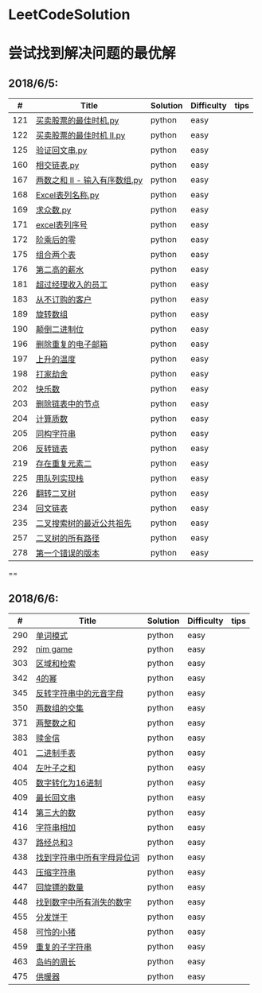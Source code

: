 # LeetCodeSolution
尝试找到解决问题的最优解
==
## 2018/6/5:<br> 
| #    | Title                                    | Solution | Difficulty | tips |
| ---- | ---------------------------------------- | -------- | ---------- | ---- |
| 121  | [买卖股票的最佳时机.py](https://github.com/pythonnewbird/LeetCodeSolution/blob/master/6.5/121.%20%E4%B9%B0%E5%8D%96%E8%82%A1%E7%A5%A8%E7%9A%84%E6%9C%80%E4%BD%B3%E6%97%B6%E6%9C%BA.py) | python   | easy       |      |
| 122  | [买卖股票的最佳时机 II.py](https://github.com/pythonnewbird/LeetCodeSolution/blob/master/6.5/122.%20%E4%B9%B0%E5%8D%96%E8%82%A1%E7%A5%A8%E7%9A%84%E6%9C%80%E4%BD%B3%E6%97%B6%E6%9C%BA%20II.py) | python   | easy       |      |
| 125  | [验证回文串.py](https://github.com/pythonnewbird/LeetCodeSolution/blob/master/6.5/125.%E9%AA%8C%E8%AF%81%E5%9B%9E%E6%96%87%E4%B8%B2.py) | python   | easy       |      |
| 160  | [相交链表.py](https://github.com/pythonnewbird/LeetCodeSolution/blob/master/6.5/160.%E7%9B%B8%E4%BA%A4%E9%93%BE%E8%A1%A8.py) | python   | easy       |      |
| 167  | [两数之和  II - 输入有序数组.py](https://github.com/pythonnewbird/LeetCodeSolution/blob/master/6.5/167.%20%E4%B8%A4%E6%95%B0%E4%B9%8B%E5%92%8C%20II%20-%20%E8%BE%93%E5%85%A5%E6%9C%89%E5%BA%8F%E6%95%B0%E7%BB%84.py) | python   | easy       |      |
| 168  | [Excel表列名称.py](https://github.com/pythonnewbird/LeetCodeSolution/blob/master/6.5/168.Excel%E8%A1%A8%E5%88%97%E5%90%8D%E7%A7%B0.py) | python   | easy       |      |
| 169  | [求众数.py](https://github.com/pythonnewbird/LeetCodeSolution/blob/master/6.5/169.%E6%B1%82%E4%BC%97%E6%95%B0.py) | python   | easy       |      |
| 171  | [excel表列序号](https://github.com/pythonnewbird/LeetCodeSolution/blob/master/6.5/171.excel%E8%A1%A8%E5%88%97%E5%BA%8F%E5%8F%B7.py) | python   | easy       |      |
| 172  | [阶乘后的零](https://github.com/pythonnewbird/LeetCodeSolution/blob/master/6.5/172.%E9%98%B6%E4%B9%98%E5%90%8E%E7%9A%84%E9%9B%B6.py) | python   | easy       |      |
| 175  | [组合两个表](https://github.com/pythonnewbird/LeetCodeSolution/blob/master/6.5/175.%E7%BB%84%E5%90%88%E4%B8%A4%E4%B8%AA%E8%A1%A8.py) | python   | easy       |      |
| 176  | [第二高的薪水](https://github.com/pythonnewbird/LeetCodeSolution/blob/master/6.5/176%E7%AC%AC%E4%BA%8C%E9%AB%98%E7%9A%84%E8%96%AA%E6%B0%B4.py) | python   | easy       |      |
| 181  | [超过经理收入的员工](https://github.com/pythonnewbird/LeetCodeSolution/blob/master/6.5/181%E8%B6%85%E8%BF%87%E7%BB%8F%E7%90%86%E6%94%B6%E5%85%A5%E7%9A%84%E5%91%98%E5%B7%A5.py) | python   | easy       |      |
| 183  | [从不订购的客户](https://github.com/pythonnewbird/LeetCodeSolution/blob/master/6.5/183.%E4%BB%8E%E4%B8%8D%E8%AE%A2%E8%B4%AD%E7%9A%84%E5%AE%A2%E6%88%B7.py) | python   | easy       |      |
| 189  | [旋转数组](https://github.com/pythonnewbird/LeetCodeSolution/blob/master/6.5/189.%E6%97%8B%E8%BD%AC%E6%95%B0%E7%BB%84.py) | python   | easy       |      |
| 190  | [颠倒二进制位](https://github.com/pythonnewbird/LeetCodeSolution/blob/master/6.5/190.%E9%A2%A0%E5%80%92%E4%BA%8C%E8%BF%9B%E5%88%B6%E4%BD%8D.py) | python   | easy       |      |
| 196  | [删除重复的电子邮箱](https://github.com/pythonnewbird/LeetCodeSolution/blob/master/6.5/196.%E5%88%A0%E9%99%A4%E9%87%8D%E5%A4%8D%E7%9A%84%E7%94%B5%E5%AD%90%E9%82%AE%E7%AE%B1.py) | python   | easy       |      |
| 197  | [上升的温度](https://github.com/pythonnewbird/LeetCodeSolution/blob/master/6.5/197.%E4%B8%8A%E5%8D%87%E7%9A%84%E6%B8%A9%E5%BA%A6.py) | python   | easy       |      |
| 198  | [打家劫舍](https://github.com/pythonnewbird/LeetCodeSolution/blob/master/6.5/198.%E6%89%93%E5%AE%B6%E5%8A%AB%E8%88%8D.py) | python   | easy       |      |
| 202  | [快乐数](https://github.com/pythonnewbird/LeetCodeSolution/blob/master/6.5/202.%E5%BF%AB%E4%B9%90%E6%95%B0.py) | python   | easy       |      |
| 203  | [删除链表中的节点](https://github.com/pythonnewbird/LeetCodeSolution/blob/master/6.5/203.%E5%88%A0%E9%99%A4%E9%93%BE%E8%A1%A8%E4%B8%AD%E7%9A%84%E8%8A%82%E7%82%B9.py) | python   | easy       |      |
| 204  | [计算质数](https://github.com/pythonnewbird/LeetCodeSolution/blob/master/6.5/204.%E8%AE%A1%E7%AE%97%E8%B4%A8%E6%95%B0.py) | python   | easy       |      |
| 205  | [同构字符串](https://github.com/pythonnewbird/LeetCodeSolution/blob/master/6.5/205.%E5%90%8C%E6%9E%84%E5%AD%97%E7%AC%A6%E4%B8%B2.py) | python   | easy       |      |
| 206  | [反转链表](https://github.com/pythonnewbird/LeetCodeSolution/blob/master/6.5/206.%E5%8F%8D%E8%BD%AC%E9%93%BE%E8%A1%A8.py) | python   | easy       |      |
| 219  | [存在重复元素二](https://github.com/pythonnewbird/LeetCodeSolution/blob/master/6.5/219.%E5%AD%98%E5%9C%A8%E9%87%8D%E5%A4%8D%E5%85%83%E7%B4%A0%E4%BA%8C.py) | python   | easy       |      |
| 225  | [用队列实现栈](https://github.com/pythonnewbird/LeetCodeSolution/blob/master/6.5/225.%E7%94%A8%E9%98%9F%E5%88%97%E5%AE%9E%E7%8E%B0%E6%A0%88.py) | python   | easy       |      |
| 226  | [翻转二叉树](https://github.com/pythonnewbird/LeetCodeSolution/blob/master/6.5/226.%E7%BF%BB%E8%BD%AC%E4%BA%8C%E5%8F%89%E6%A0%91.py) | python   | easy       |      |
| 234  | [回文链表](https://github.com/pythonnewbird/LeetCodeSolution/blob/master/6.5/234.%E5%9B%9E%E6%96%87%E9%93%BE%E8%A1%A8.py) | python   | easy       |      |
| 235  | [二叉搜索树的最近公共祖先](https://github.com/pythonnewbird/LeetCodeSolution/blob/master/6.5/235.%E4%BA%8C%E5%8F%89%E6%90%9C%E7%B4%A2%E6%A0%91%E7%9A%84%E6%9C%80%E8%BF%91%E5%85%AC%E5%85%B1%E7%A5%96%E5%85%88.py) | python   | easy       |      |
| 257  | [二叉树的所有路径](https://github.com/pythonnewbird/LeetCodeSolution/blob/master/6.5/257.%E4%BA%8C%E5%8F%89%E6%A0%91%E7%9A%84%E6%89%80%E6%9C%89%E8%B7%AF%E5%BE%84.py) | python   | easy       |      |
| 278  | [第一个错误的版本](https://github.com/pythonnewbird/LeetCodeSolution/blob/master/6.5/278.%E7%AC%AC%E4%B8%80%E4%B8%AA%E9%94%99%E8%AF%AF%E7%9A%84%E7%89%88%E6%9C%AC.py) | python   | easy       |      |
==
## 2018/6/6:<br>
| #    | Title                                    | Solution | Difficulty | tips |
| ---- | ---------------------------------------- | -------- | ---------- | ---- |
| 290  | [单词模式](https://github.com/pythonnewbird/LeetCodeSolution/blob/master/6.6/290.%E5%8D%95%E8%AF%8D%E6%A8%A1%E5%BC%8F.py) | python   | easy       |      |
| 292  | [nim  game](https://github.com/pythonnewbird/LeetCodeSolution/blob/master/6.6/292.nim%20game.py) | python   | easy       |      |
| 303  | [区域和检索](https://github.com/pythonnewbird/LeetCodeSolution/blob/master/6.6/303.%E5%8C%BA%E5%9F%9F%E5%92%8C%E6%A3%80%E7%B4%A2.py) | python   | easy       |      |
| 342  | [4的幂](https://github.com/pythonnewbird/LeetCodeSolution/blob/master/6.6/342.4%E7%9A%84%E5%B9%82.py) | python   | easy       |      |
| 345  | [反转字符串中的元音字母](https://github.com/pythonnewbird/LeetCodeSolution/blob/master/6.6/345.%E5%8F%8D%E8%BD%AC%E5%AD%97%E7%AC%A6%E4%B8%B2%E4%B8%AD%E7%9A%84%E5%85%83%E9%9F%B3%E5%AD%97%E6%AF%8D.py) | python   | easy       |      |
| 350  | [两数组的交集](https://github.com/pythonnewbird/LeetCodeSolution/blob/master/6.6/350.%E4%B8%A4%E6%95%B0%E7%BB%84%E7%9A%84%E4%BA%A4%E9%9B%86.py) | python   | easy       |      |
| 371  | [两整数之和](https://github.com/pythonnewbird/LeetCodeSolution/blob/master/6.6/371.%E4%B8%A4%E6%95%B4%E6%95%B0%E4%B9%8B%E5%92%8C.py) | python   | easy       |      |
| 383  | [赎金信](https://github.com/pythonnewbird/LeetCodeSolution/blob/master/6.6/383.%E8%B5%8E%E9%87%91%E4%BF%A1.py) | python   | easy       |      |
| 401  | [二进制手表](https://github.com/pythonnewbird/LeetCodeSolution/blob/master/6.6/401.%E4%BA%8C%E8%BF%9B%E5%88%B6%E6%89%8B%E8%A1%A8.py) | python   | easy       |      |
| 404  | [左叶子之和](https://github.com/pythonnewbird/LeetCodeSolution/blob/master/6.6/404.%E5%B7%A6%E5%8F%B6%E5%AD%90%E4%B9%8B%E5%92%8C.py) | python   | easy       |      |
| 405  | [数字转化为16进制](https://github.com/pythonnewbird/LeetCodeSolution/blob/master/6.6/405.%E6%95%B0%E5%AD%97%E8%BD%AC%E5%8C%96%E4%B8%BA16%E8%BF%9B%E5%88%B6.py) | python   | easy       |      |
| 409  | [最长回文串](https://github.com/pythonnewbird/LeetCodeSolution/blob/master/6.6/409.%E6%9C%80%E9%95%BF%E5%9B%9E%E6%96%87%E4%B8%B2.py) | python   | easy       |      |
| 414  | [第三大的数](https://github.com/pythonnewbird/LeetCodeSolution/blob/master/6.6/414.%E7%AC%AC%E4%B8%89%E5%A4%A7%E7%9A%84%E6%95%B0.py) | python   | easy       |      |
| 416  | [字符串相加](https://github.com/pythonnewbird/LeetCodeSolution/blob/master/6.6/416.%E5%AD%97%E7%AC%A6%E4%B8%B2%E7%9B%B8%E5%8A%A0.py) | python   | easy       |      |
| 437  | [路经总和3](https://github.com/pythonnewbird/LeetCodeSolution/blob/master/6.6/437.%E8%B7%AF%E7%BB%8F%E6%80%BB%E5%92%8C3.py) | python   | easy       |      |
| 438  | [找到字符串中所有字母异位词](https://github.com/pythonnewbird/LeetCodeSolution/blob/master/6.6/438.%E6%89%BE%E5%88%B0%E5%AD%97%E7%AC%A6%E4%B8%B2%E4%B8%AD%E6%89%80%E6%9C%89%E5%AD%97%E6%AF%8D%E5%BC%82%E4%BD%8D%E8%AF%8D.py) | python   | easy       |      |
| 443  | [压缩字符串](https://github.com/pythonnewbird/LeetCodeSolution/blob/master/6.6/443.%E5%8E%8B%E7%BC%A9%E5%AD%97%E7%AC%A6%E4%B8%B2.py) | python   | easy       |      |
| 447  | [回旋镖的数量](https://github.com/pythonnewbird/LeetCodeSolution/blob/master/6.6/447.%E5%9B%9E%E6%97%8B%E9%95%96%E7%9A%84%E6%95%B0%E9%87%8F.py) | python   | easy       |      |
| 448  | [找到数字中所有消失的数字](https://github.com/pythonnewbird/LeetCodeSolution/blob/master/6.6/448.%E6%89%BE%E5%88%B0%E6%95%B0%E5%AD%97%E4%B8%AD%E6%89%80%E6%9C%89%E6%B6%88%E5%A4%B1%E7%9A%84%E6%95%B0%E5%AD%97.py) | python   | easy       |      |
| 455  | [分发饼干](https://github.com/pythonnewbird/LeetCodeSolution/blob/master/6.6/455.%E5%88%86%E5%8F%91%E9%A5%BC%E5%B9%B2.py) | python   | easy       |      |
| 458  | [可怜的小猪](https://github.com/pythonnewbird/LeetCodeSolution/blob/master/6.6/458.%E5%8F%AF%E6%80%9C%E7%9A%84%E5%B0%8F%E7%8C%AA.py) | python   | easy       |      |
| 459  | [重复的子字符串](https://github.com/pythonnewbird/LeetCodeSolution/blob/master/6.6/459.%E9%87%8D%E5%A4%8D%E7%9A%84%E5%AD%90%E5%AD%97%E7%AC%A6%E4%B8%B2.py) | python   | easy       |      |
| 463  | [岛屿的周长](https://github.com/pythonnewbird/LeetCodeSolution/blob/master/6.6/463.%E5%B2%9B%E5%B1%BF%E7%9A%84%E5%91%A8%E9%95%BF.py) | python   | easy       |      |
| 475  | [供暖器](https://github.com/pythonnewbird/LeetCodeSolution/blob/master/6.6/475.%E4%BE%9B%E6%9A%96%E5%99%A8.py) | python   | easy       |      |




